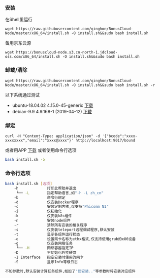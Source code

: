 ### 安装
在Shell里运行
```
wget https://raw.githubusercontent.com/qinghon/BonusCloud-Node/master/x86_64/install.sh -O install.sh&&sudo bash install.sh
```
备用京东云源
```
wget https://bonuscloud-node.s3.cn-north-1.jdcloud-oss.com/x86_64/install.sh -O install.sh&&sudo bash install.sh
```

### 卸载/清除
```
wget https://raw.githubusercontent.com/qinghon/BonusCloud-Node/master/x86_64/install.sh -O install.sh&&sudo bash install.sh -r
```

以下系统通过测试
- ubuntu-18.04.02 4.15.0-45-generic [下载](https://www.ubuntu.com/download/server)
- debian-9.9 4.9.168-1 (2019-04-12) [下载](https://www.debian.org/distrib/)

### 绑定
```
curl -H "Content-Type: application/json" -d '{"bcode":"xxxx-xxxxxxxx","email":"xxxx@xxxx"}' http://localhost:9017/bound
```
或者用APP [下载](https://console.bonuscloud.io/download)
或者使用命令行选项
```bash
bash install.sh -b
```

### 命令行选项
```bash
bash install.sh [选项] 
    -h             打印此帮助并退出
     └── -L        指定帮助语言,如"-h -L zh_cn" 
    -b             命令行绑定
    -d             仅安装Docker程序
    -c             安装定制内核,仅支持"Phicomm N1"
    -i             仅初始化
    -k             仅安装k8s组件
    -n             安装node组件
    -r             清除所有安装的相关程序
    -s             仅安装teleport远程调试程序,默认安装
    -t             显示各组件运行状态
    -e             设置网卡名称为ethx格式,仅支持使用grub的x86设备
    -g             仅安装网络任务
     └── -H        网络容器指定IP
    -D             不初始化外挂硬盘
    -I Interface   指定安装时使用的网卡
    -S             显示Info等级日志
 
不加参数时,默认安装计算任务组件,如加了"仅安装.."等参数时将安装对应组件
```
